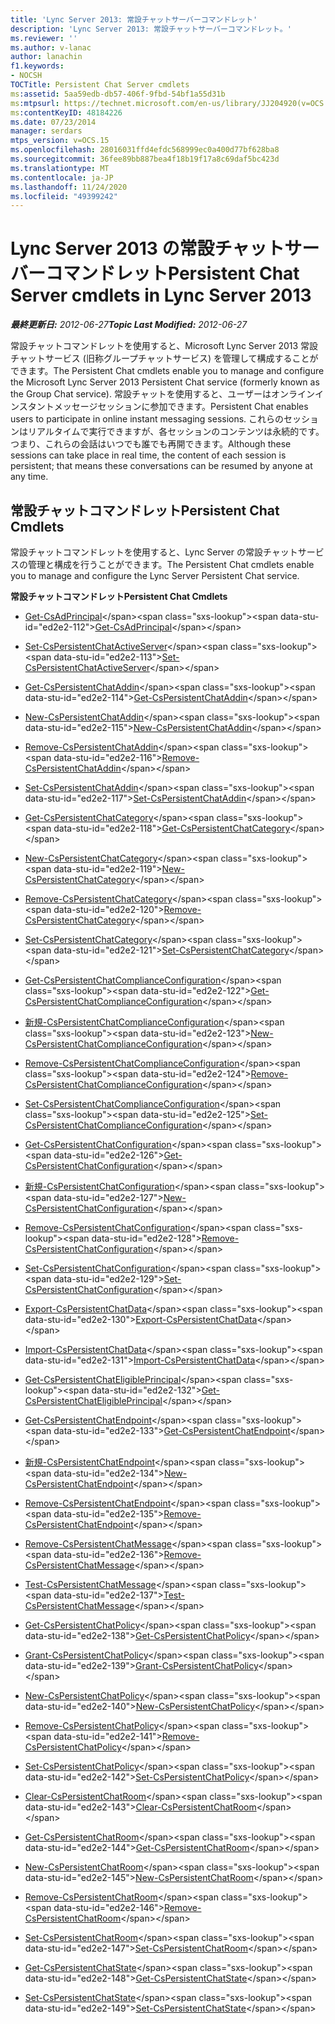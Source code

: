 ```yaml
---
title: 'Lync Server 2013: 常設チャットサーバーコマンドレット'
description: 'Lync Server 2013: 常設チャットサーバーコマンドレット。'
ms.reviewer: ''
ms.author: v-lanac
author: lanachin
f1.keywords:
- NOCSH
TOCTitle: Persistent Chat Server cmdlets
ms:assetid: 5aa59edb-db57-406f-9fbd-54bf1a55d31b
ms:mtpsurl: https://technet.microsoft.com/en-us/library/JJ204920(v=OCS.15)
ms:contentKeyID: 48184226
ms.date: 07/23/2014
manager: serdars
mtps_version: v=OCS.15
ms.openlocfilehash: 28016031ffd4efdc568999ec0a400d77bf628ba8
ms.sourcegitcommit: 36fee89bb887bea4f18b19f17a8c69daf5bc423d
ms.translationtype: MT
ms.contentlocale: ja-JP
ms.lasthandoff: 11/24/2020
ms.locfileid: "49399242"
---
```

# <a name="persistent-chat-server-cmdlets-in-lync-server-2013"></a><span data-ttu-id="ed2e2-103">Lync Server 2013 の常設チャットサーバーコマンドレット</span><span class="sxs-lookup"><span data-stu-id="ed2e2-103">Persistent Chat Server cmdlets in Lync Server 2013</span></span>

<div data-xmlns="http://www.w3.org/1999/xhtml">

<div class="topic" data-xmlns="http://www.w3.org/1999/xhtml" data-msxsl="urn:schemas-microsoft-com:xslt" data-cs="https://msdn.microsoft.com/">

<div data-asp="https://msdn2.microsoft.com/asp">



</div>

<div id="mainSection">

<div id="mainBody"><span data-ttu-id="ed2e2-104">

<span> </span></span><span class="sxs-lookup"><span data-stu-id="ed2e2-104">

<span> </span></span></span>

<span data-ttu-id="ed2e2-105">_**最終更新日:** 2012-06-27_</span><span class="sxs-lookup"><span data-stu-id="ed2e2-105">_**Topic Last Modified:** 2012-06-27_</span></span>

<span data-ttu-id="ed2e2-106">常設チャットコマンドレットを使用すると、Microsoft Lync Server 2013 常設チャットサービス (旧称グループチャットサービス) を管理して構成することができます。</span><span class="sxs-lookup"><span data-stu-id="ed2e2-106">The Persistent Chat cmdlets enable you to manage and configure the Microsoft Lync Server 2013 Persistent Chat service (formerly known as the Group Chat service).</span></span> <span data-ttu-id="ed2e2-107">常設チャットを使用すると、ユーザーはオンラインインスタントメッセージセッションに参加できます。</span><span class="sxs-lookup"><span data-stu-id="ed2e2-107">Persistent Chat enables users to participate in online instant messaging sessions.</span></span> <span data-ttu-id="ed2e2-108">これらのセッションはリアルタイムで実行できますが、各セッションのコンテンツは永続的です。つまり、これらの会話はいつでも誰でも再開できます。</span><span class="sxs-lookup"><span data-stu-id="ed2e2-108">Although these sessions can take place in real time, the content of each session is persistent; that means these conversations can be resumed by anyone at any time.</span></span>

<div>

## <a name="persistent-chat-cmdlets"></a><span data-ttu-id="ed2e2-109">常設チャットコマンドレット</span><span class="sxs-lookup"><span data-stu-id="ed2e2-109">Persistent Chat Cmdlets</span></span>

<span data-ttu-id="ed2e2-110">常設チャットコマンドレットを使用すると、Lync Server の常設チャットサービスの管理と構成を行うことができます。</span><span class="sxs-lookup"><span data-stu-id="ed2e2-110">The Persistent Chat cmdlets enable you to manage and configure the Lync Server Persistent Chat service.</span></span>

<span data-ttu-id="ed2e2-111">**常設チャットコマンドレット**</span><span class="sxs-lookup"><span data-stu-id="ed2e2-111">**Persistent Chat Cmdlets**</span></span>

  - <span data-ttu-id="ed2e2-112">[Get-CsAdPrincipal](https://technet.microsoft.com/library/JJ205326(v=OCS.15))</span><span class="sxs-lookup"><span data-stu-id="ed2e2-112">[Get-CsAdPrincipal](https://technet.microsoft.com/library/JJ205326(v=OCS.15))</span></span>

<!-- end list -->

  - <span data-ttu-id="ed2e2-113">[Set-CsPersistentChatActiveServer](https://technet.microsoft.com/library/JJ205065(v=OCS.15))</span><span class="sxs-lookup"><span data-stu-id="ed2e2-113">[Set-CsPersistentChatActiveServer](https://technet.microsoft.com/library/JJ205065(v=OCS.15))</span></span>

<!-- end list -->

  - <span data-ttu-id="ed2e2-114">[Get-CsPersistentChatAddin](https://technet.microsoft.com/library/JJ204670(v=OCS.15))</span><span class="sxs-lookup"><span data-stu-id="ed2e2-114">[Get-CsPersistentChatAddin](https://technet.microsoft.com/library/JJ204670(v=OCS.15))</span></span>

  - <span data-ttu-id="ed2e2-115">[New-CsPersistentChatAddin](https://technet.microsoft.com/library/JJ204641(v=OCS.15))</span><span class="sxs-lookup"><span data-stu-id="ed2e2-115">[New-CsPersistentChatAddin](https://technet.microsoft.com/library/JJ204641(v=OCS.15))</span></span>

  - <span data-ttu-id="ed2e2-116">[Remove-CsPersistentChatAddin](https://technet.microsoft.com/library/JJ205350(v=OCS.15))</span><span class="sxs-lookup"><span data-stu-id="ed2e2-116">[Remove-CsPersistentChatAddin](https://technet.microsoft.com/library/JJ205350(v=OCS.15))</span></span>

  - <span data-ttu-id="ed2e2-117">[Set-CsPersistentChatAddin](https://technet.microsoft.com/library/JJ204721(v=OCS.15))</span><span class="sxs-lookup"><span data-stu-id="ed2e2-117">[Set-CsPersistentChatAddin](https://technet.microsoft.com/library/JJ204721(v=OCS.15))</span></span>

<!-- end list -->

  - <span data-ttu-id="ed2e2-118">[Get-CsPersistentChatCategory](https://technet.microsoft.com/library/JJ204771(v=OCS.15))</span><span class="sxs-lookup"><span data-stu-id="ed2e2-118">[Get-CsPersistentChatCategory](https://technet.microsoft.com/library/JJ204771(v=OCS.15))</span></span>

  - <span data-ttu-id="ed2e2-119">[New-CsPersistentChatCategory](https://technet.microsoft.com/library/JJ204803(v=OCS.15))</span><span class="sxs-lookup"><span data-stu-id="ed2e2-119">[New-CsPersistentChatCategory](https://technet.microsoft.com/library/JJ204803(v=OCS.15))</span></span>

  - <span data-ttu-id="ed2e2-120">[Remove-CsPersistentChatCategory](https://technet.microsoft.com/library/JJ204660(v=OCS.15))</span><span class="sxs-lookup"><span data-stu-id="ed2e2-120">[Remove-CsPersistentChatCategory](https://technet.microsoft.com/library/JJ204660(v=OCS.15))</span></span>

  - <span data-ttu-id="ed2e2-121">[Set-CsPersistentChatCategory](https://technet.microsoft.com/library/JJ204952(v=OCS.15))</span><span class="sxs-lookup"><span data-stu-id="ed2e2-121">[Set-CsPersistentChatCategory](https://technet.microsoft.com/library/JJ204952(v=OCS.15))</span></span>

<!-- end list -->

  - <span data-ttu-id="ed2e2-122">[Get-CsPersistentChatComplianceConfiguration](https://technet.microsoft.com/library/JJ204625(v=OCS.15))</span><span class="sxs-lookup"><span data-stu-id="ed2e2-122">[Get-CsPersistentChatComplianceConfiguration](https://technet.microsoft.com/library/JJ204625(v=OCS.15))</span></span>

  - <span data-ttu-id="ed2e2-123">[新規-CsPersistentChatComplianceConfiguration](https://technet.microsoft.com/library/JJ205163(v=OCS.15))</span><span class="sxs-lookup"><span data-stu-id="ed2e2-123">[New-CsPersistentChatComplianceConfiguration](https://technet.microsoft.com/library/JJ205163(v=OCS.15))</span></span>

  - <span data-ttu-id="ed2e2-124">[Remove-CsPersistentChatComplianceConfiguration](https://technet.microsoft.com/library/JJ204767(v=OCS.15))</span><span class="sxs-lookup"><span data-stu-id="ed2e2-124">[Remove-CsPersistentChatComplianceConfiguration](https://technet.microsoft.com/library/JJ204767(v=OCS.15))</span></span>

  - <span data-ttu-id="ed2e2-125">[Set-CsPersistentChatComplianceConfiguration](https://technet.microsoft.com/library/JJ204949(v=OCS.15))</span><span class="sxs-lookup"><span data-stu-id="ed2e2-125">[Set-CsPersistentChatComplianceConfiguration](https://technet.microsoft.com/library/JJ204949(v=OCS.15))</span></span>

<!-- end list -->

  - <span data-ttu-id="ed2e2-126">[Get-CsPersistentChatConfiguration](https://technet.microsoft.com/library/JJ205140(v=OCS.15))</span><span class="sxs-lookup"><span data-stu-id="ed2e2-126">[Get-CsPersistentChatConfiguration](https://technet.microsoft.com/library/JJ205140(v=OCS.15))</span></span>

  - <span data-ttu-id="ed2e2-127">[新規-CsPersistentChatConfiguration](https://technet.microsoft.com/library/JJ205330(v=OCS.15))</span><span class="sxs-lookup"><span data-stu-id="ed2e2-127">[New-CsPersistentChatConfiguration](https://technet.microsoft.com/library/JJ205330(v=OCS.15))</span></span>

  - <span data-ttu-id="ed2e2-128">[Remove-CsPersistentChatConfiguration](https://technet.microsoft.com/library/JJ204927(v=OCS.15))</span><span class="sxs-lookup"><span data-stu-id="ed2e2-128">[Remove-CsPersistentChatConfiguration](https://technet.microsoft.com/library/JJ204927(v=OCS.15))</span></span>

  - <span data-ttu-id="ed2e2-129">[Set-CsPersistentChatConfiguration](https://technet.microsoft.com/library/JJ205122(v=OCS.15))</span><span class="sxs-lookup"><span data-stu-id="ed2e2-129">[Set-CsPersistentChatConfiguration](https://technet.microsoft.com/library/JJ205122(v=OCS.15))</span></span>

<!-- end list -->

  - <span data-ttu-id="ed2e2-130">[Export-CsPersistentChatData](https://technet.microsoft.com/library/JJ205378(v=OCS.15))</span><span class="sxs-lookup"><span data-stu-id="ed2e2-130">[Export-CsPersistentChatData](https://technet.microsoft.com/library/JJ205378(v=OCS.15))</span></span>

  - <span data-ttu-id="ed2e2-131">[Import-CsPersistentChatData](https://technet.microsoft.com/library/JJ204709(v=OCS.15))</span><span class="sxs-lookup"><span data-stu-id="ed2e2-131">[Import-CsPersistentChatData](https://technet.microsoft.com/library/JJ204709(v=OCS.15))</span></span>

<!-- end list -->

  - <span data-ttu-id="ed2e2-132">[Get-CsPersistentChatEligiblePrincipal](https://technet.microsoft.com/library/JJ204891(v=OCS.15))</span><span class="sxs-lookup"><span data-stu-id="ed2e2-132">[Get-CsPersistentChatEligiblePrincipal](https://technet.microsoft.com/library/JJ204891(v=OCS.15))</span></span>

<!-- end list -->

  - <span data-ttu-id="ed2e2-133">[Get-CsPersistentChatEndpoint](https://technet.microsoft.com/library/JJ204764(v=OCS.15))</span><span class="sxs-lookup"><span data-stu-id="ed2e2-133">[Get-CsPersistentChatEndpoint](https://technet.microsoft.com/library/JJ204764(v=OCS.15))</span></span>

  - <span data-ttu-id="ed2e2-134">[新規-CsPersistentChatEndpoint](https://technet.microsoft.com/library/JJ204811(v=OCS.15))</span><span class="sxs-lookup"><span data-stu-id="ed2e2-134">[New-CsPersistentChatEndpoint](https://technet.microsoft.com/library/JJ204811(v=OCS.15))</span></span>

  - <span data-ttu-id="ed2e2-135">[Remove-CsPersistentChatEndpoint](https://technet.microsoft.com/library/JJ204626(v=OCS.15))</span><span class="sxs-lookup"><span data-stu-id="ed2e2-135">[Remove-CsPersistentChatEndpoint](https://technet.microsoft.com/library/JJ204626(v=OCS.15))</span></span>

<!-- end list -->

  - <span data-ttu-id="ed2e2-136">[Remove-CsPersistentChatMessage](https://technet.microsoft.com/library/JJ204668(v=OCS.15))</span><span class="sxs-lookup"><span data-stu-id="ed2e2-136">[Remove-CsPersistentChatMessage](https://technet.microsoft.com/library/JJ204668(v=OCS.15))</span></span>

  - <span data-ttu-id="ed2e2-137">[Test-CsPersistentChatMessage](https://technet.microsoft.com/library/JJ204656(v=OCS.15))</span><span class="sxs-lookup"><span data-stu-id="ed2e2-137">[Test-CsPersistentChatMessage](https://technet.microsoft.com/library/JJ204656(v=OCS.15))</span></span>

<!-- end list -->

  - <span data-ttu-id="ed2e2-138">[Get-CsPersistentChatPolicy](https://technet.microsoft.com/library/JJ204673(v=OCS.15))</span><span class="sxs-lookup"><span data-stu-id="ed2e2-138">[Get-CsPersistentChatPolicy](https://technet.microsoft.com/library/JJ204673(v=OCS.15))</span></span>

  - <span data-ttu-id="ed2e2-139">[Grant-CsPersistentChatPolicy](https://technet.microsoft.com/library/JJ204907(v=OCS.15))</span><span class="sxs-lookup"><span data-stu-id="ed2e2-139">[Grant-CsPersistentChatPolicy](https://technet.microsoft.com/library/JJ204907(v=OCS.15))</span></span>

  - <span data-ttu-id="ed2e2-140">[New-CsPersistentChatPolicy](https://technet.microsoft.com/library/JJ205396(v=OCS.15))</span><span class="sxs-lookup"><span data-stu-id="ed2e2-140">[New-CsPersistentChatPolicy](https://technet.microsoft.com/library/JJ205396(v=OCS.15))</span></span>

  - <span data-ttu-id="ed2e2-141">[Remove-CsPersistentChatPolicy](https://technet.microsoft.com/library/JJ205301(v=OCS.15))</span><span class="sxs-lookup"><span data-stu-id="ed2e2-141">[Remove-CsPersistentChatPolicy](https://technet.microsoft.com/library/JJ205301(v=OCS.15))</span></span>

  - <span data-ttu-id="ed2e2-142">[Set-CsPersistentChatPolicy](https://technet.microsoft.com/library/JJ205192(v=OCS.15))</span><span class="sxs-lookup"><span data-stu-id="ed2e2-142">[Set-CsPersistentChatPolicy](https://technet.microsoft.com/library/JJ205192(v=OCS.15))</span></span>

<!-- end list -->

  - <span data-ttu-id="ed2e2-143">[Clear-CsPersistentChatRoom](https://technet.microsoft.com/library/JJ204976(v=OCS.15))</span><span class="sxs-lookup"><span data-stu-id="ed2e2-143">[Clear-CsPersistentChatRoom](https://technet.microsoft.com/library/JJ204976(v=OCS.15))</span></span>

  - <span data-ttu-id="ed2e2-144">[Get-CsPersistentChatRoom](https://technet.microsoft.com/library/JJ205123(v=OCS.15))</span><span class="sxs-lookup"><span data-stu-id="ed2e2-144">[Get-CsPersistentChatRoom](https://technet.microsoft.com/library/JJ205123(v=OCS.15))</span></span>

  - <span data-ttu-id="ed2e2-145">[New-CsPersistentChatRoom](https://technet.microsoft.com/library/JJ205166(v=OCS.15))</span><span class="sxs-lookup"><span data-stu-id="ed2e2-145">[New-CsPersistentChatRoom](https://technet.microsoft.com/library/JJ205166(v=OCS.15))</span></span>

  - <span data-ttu-id="ed2e2-146">[Remove-CsPersistentChatRoom](https://technet.microsoft.com/library/JJ204639(v=OCS.15))</span><span class="sxs-lookup"><span data-stu-id="ed2e2-146">[Remove-CsPersistentChatRoom](https://technet.microsoft.com/library/JJ204639(v=OCS.15))</span></span>

  - <span data-ttu-id="ed2e2-147">[Set-CsPersistentChatRoom](https://technet.microsoft.com/library/JJ204801(v=OCS.15))</span><span class="sxs-lookup"><span data-stu-id="ed2e2-147">[Set-CsPersistentChatRoom](https://technet.microsoft.com/library/JJ204801(v=OCS.15))</span></span>

<!-- end list -->

  - <span data-ttu-id="ed2e2-148">[Get-CsPersistentChatState](https://technet.microsoft.com/library/JJ204915(v=OCS.15))</span><span class="sxs-lookup"><span data-stu-id="ed2e2-148">[Get-CsPersistentChatState](https://technet.microsoft.com/library/JJ204915(v=OCS.15))</span></span>

  - <span data-ttu-id="ed2e2-149">[Set-CsPersistentChatState](https://technet.microsoft.com/library/JJ205109(v=OCS.15))</span><span class="sxs-lookup"><span data-stu-id="ed2e2-149">[Set-CsPersistentChatState](https://technet.microsoft.com/library/JJ205109(v=OCS.15))</span></span>

<span data-ttu-id="ed2e2-150"></div>

</div>

<span> </span>

</div>

</div>

</span><span class="sxs-lookup"><span data-stu-id="ed2e2-150"></div>

</div>

<span> </span>

</div>

</div>

</span></span></div>

